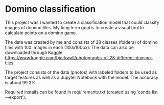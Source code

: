 # Domino classification

This project was I wanted to create a classification model that could classify images of domino tiles. My long term goal is to create a visual tool to calculate points on a domino game.

The data was created by me and consists of 28 classes (folders) of domino tiles with 100 images in each (100x100px). The data can also be downloaded through Kaggle: https://www.kaggle.com/bjorkwall/photographs-of-28-different-domino-tiles 

The project consists of the data (photos) with labeled folders to be used as target features as well as a Jupyter Notebook with the model. The accuracy is about 99.2%.

Required installs can be found in requirements.txt (created using 'conda list --export').
